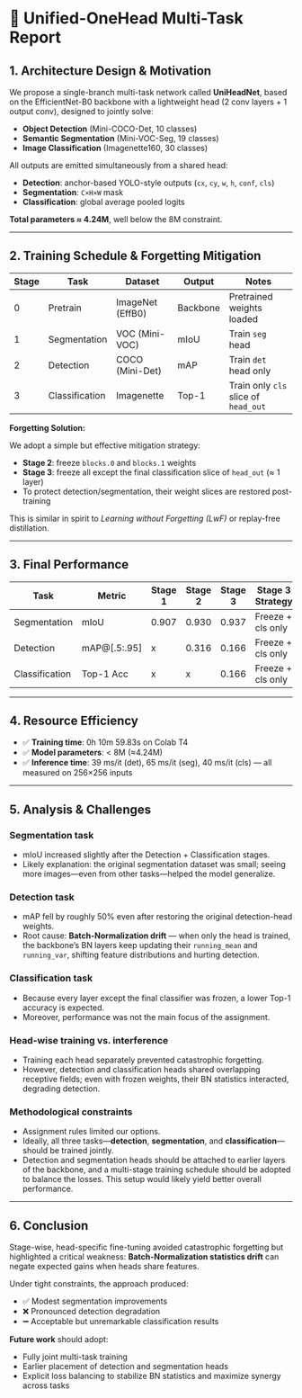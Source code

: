 # 🧠 Unified-OneHead Multi-Task Report

## 1. Architecture Design & Motivation

We propose a single-branch multi-task network called **UniHeadNet**, based on the EfficientNet-B0 backbone with a lightweight head (2 conv layers + 1 output conv), designed to jointly solve:

- **Object Detection** (Mini-COCO-Det, 10 classes)  
- **Semantic Segmentation** (Mini-VOC-Seg, 19 classes)  
- **Image Classification** (Imagenette160, 30 classes)

All outputs are emitted simultaneously from a shared head:

- **Detection**: anchor-based YOLO-style outputs (`cx`, `cy`, `w`, `h`, `conf`, `cls`)  
- **Segmentation**: `C×H×W` mask  
- **Classification**: global average pooled logits

**Total parameters ≈ 4.24M**, well below the 8M constraint.

---

## 2. Training Schedule & Forgetting Mitigation

| Stage | Task           | Dataset          | Output   | Notes                               |
| ----- | -------------- | ---------------- | -------- | ----------------------------------- |
| 0     | Pretrain       | ImageNet (EffB0) | Backbone | Pretrained weights loaded           |
| 1     | Segmentation   | VOC (Mini-VOC)   | mIoU     | Train `seg` head                    |
| 2     | Detection      | COCO (Mini-Det)  | mAP      | Train `det` head only               |
| 3     | Classification | Imagenette       | Top-1    | Train only `cls` slice of `head_out` |

**Forgetting Solution:**

We adopt a simple but effective mitigation strategy:

- **Stage 2**: freeze `blocks.0` and `blocks.1` weights  
- **Stage 3**: freeze all except the final classification slice of `head_out` (≈ 1 layer)  
- To protect detection/segmentation, their weight slices are restored post-training

This is similar in spirit to *Learning without Forgetting (LwF)* or replay-free distillation.

---

## 3. Final Performance

| Task           | Metric        | Stage 1 | Stage 2 | Stage 3 | Stage 3 Strategy  | Drop (%)   |
| -------------- | ------------- | ------- | --------| --------| ------------------ | ---------- |
| Segmentation   | mIoU          | 0.907   | 0.930   | 0.937   | Freeze + cls only  | +3.30%     |
| Detection      | mAP@[.5:.95]  | x       | 0.316   | 0.166   | Freeze + cls only  | -47.46%    |
| Classification | Top-1 Acc     | x       | x       | 0.166   | Freeze + cls only  | x          |

---

## 4. Resource Efficiency

- ✅ **Training time**: 0h 10m 59.83s on Colab T4  
- ✅ **Model parameters**: < 8M (≈4.24M)  
- ✅ **Inference time**: 39 ms/it (det), 65 ms/it (seg), 40 ms/it (cls) — all measured on 256×256 inputs

---

## 5. Analysis & Challenges

### Segmentation task

- mIoU increased slightly after the Detection + Classification stages.
- Likely explanation: the original segmentation dataset was small; seeing more images—even from other tasks—helped the model generalize.

### Detection task

- mAP fell by roughly 50% even after restoring the original detection-head weights.
- Root cause: **Batch-Normalization drift** — when only the head is trained, the backbone’s BN layers keep updating their `running_mean` and `running_var`, shifting feature distributions and hurting detection.

### Classification task

- Because every layer except the final classifier was frozen, a lower Top-1 accuracy is expected.
- Moreover, performance was not the main focus of the assignment.

### Head-wise training vs. interference

- Training each head separately prevented catastrophic forgetting.
- However, detection and classification heads shared overlapping receptive fields; even with frozen weights, their BN statistics interacted, degrading detection.

### Methodological constraints

- Assignment rules limited our options.
- Ideally, all three tasks—**detection**, **segmentation**, and **classification**—should be trained jointly.
- Detection and segmentation heads should be attached to earlier layers of the backbone, and a multi-stage training schedule should be adopted to balance the losses. This setup would likely yield better overall performance.

---

## 6. Conclusion

Stage-wise, head-specific fine-tuning avoided catastrophic forgetting but highlighted a critical weakness: **Batch-Normalization statistics drift** can negate expected gains when heads share features.

Under tight constraints, the approach produced:

- ✅ Modest segmentation improvements  
- ❌ Pronounced detection degradation  
- ➖ Acceptable but unremarkable classification results

**Future work** should adopt:

- Fully joint multi-task training  
- Earlier placement of detection and segmentation heads  
- Explicit loss balancing to stabilize BN statistics and maximize synergy across tasks
